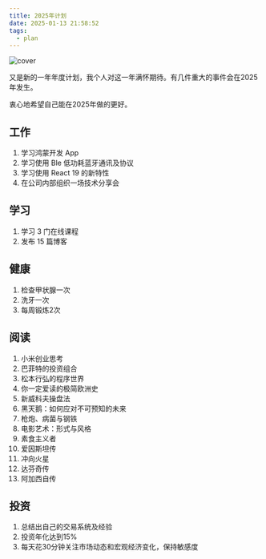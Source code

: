 ```yaml
---
title: 2025年计划
date: 2025-01-13 21:58:52
tags:
  - plan
---
```


![cover](https://images.unsplash.com/photo-1506784365847-bbad939e9335?ixid=M3w1NDQ0ODJ8MHwxfHNlYXJjaHw4fHxwbGFubmVyfGVufDB8MHx8fDE3MzY3NzY4MjF8MA&ixlib=rb-4.0.3)

又是新的一年年度计划，我个人对这一年满怀期待。有几件重大的事件会在2025年发生。

衷心地希望自己能在2025年做的更好。

## 工作

1. 学习鸿蒙开发 App
2. 学习使用 Ble 低功耗蓝牙通讯及协议
3. 学习使用 React 19 的新特性
4. 在公司内部组织一场技术分享会

## 学习

1. 学习 3 门在线课程
2. 发布 15 篇博客

## 健康

1. 检查甲状腺一次
2. 洗牙一次
3. 每周锻炼2次

## 阅读

1. 小米创业思考
2. 巴菲特的投资组合
3. 松本行弘的程序世界
4. 你一定爱读的极简欧洲史
5. 新威科夫操盘法
6. 黑天鹅：如何应对不可预知的未来
7. 枪炮、病菌与钢铁
8. 电影艺术：形式与风格
9. 素食主义者
10. 爱因斯坦传
11. 冲向火星
12. 达芬奇传
13. 阿加西自传

## 投资

1. 总结出自己的交易系统及经验
2. 投资年化达到15%
3. 每天花30分钟关注市场动态和宏观经济变化，保持敏感度
